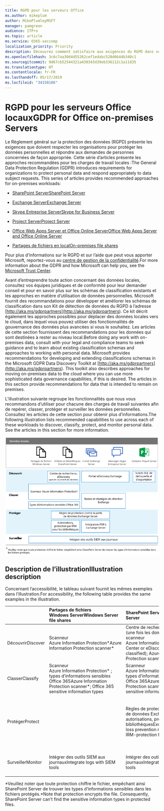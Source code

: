 ```yaml
---
title: RGPD pour les serveurs Office
ms.author: mikeplum
author: MikePlumleyMSFT
manager: pamgreen
audience: ITPro
ms.topic: article
ms.service: O365-seccomp
localization_priority: Priority
description: Découvrez comment satisfaire aux exigences du RGPD dans vos serveurs Office locaux.
ms.openlocfilehash: 3c6c7aa30d4d55262cef1edabc528d6644b340c1
ms.sourcegitcommit: 9d67cb52544321a430343d39eb336112c1a11d35
ms.translationtype: HT
ms.contentlocale: fr-FR
ms.lasthandoff: 05/17/2019
ms.locfileid: "34150106"
---
```

# <a name="gdpr-for-office-on-premises-servers"></a><span data-ttu-id="2f4ed-103">RGPD pour les serveurs Office locaux</span><span class="sxs-lookup"><span data-stu-id="2f4ed-103">GDPR for Office on-premises Servers</span></span>

<span data-ttu-id="2f4ed-p101">Le Règlement général sur la protection des données (RGPD) présente les exigences que doivent respecter les organisations pour protéger les données personnelles et répondre aux demandes de personnes concernées de façon appropriée. Cette série d’articles présente les approches recommandées pour les charges de travail locales :</span><span class="sxs-lookup"><span data-stu-id="2f4ed-p101">The General Data Protection Regulation (GDPR) introduces requirements for organizations to protect personal data and respond appropriately to data subject requests. This series of articles provides recommended approaches for on-premises workloads:</span></span>

-   [<span data-ttu-id="2f4ed-106">SharePoint Server</span><span class="sxs-lookup"><span data-stu-id="2f4ed-106">SharePoint Server</span></span>](gdpr-for-sharepoint-server.md)

-   [<span data-ttu-id="2f4ed-107">Exchange Server</span><span class="sxs-lookup"><span data-stu-id="2f4ed-107">Exchange Server</span></span>](gdpr-for-exchange-server.md)

-   [<span data-ttu-id="2f4ed-108">Skype Entreprise Server</span><span class="sxs-lookup"><span data-stu-id="2f4ed-108">Skype for Business Server</span></span>](gdpr-for-skype-for-business-server.md)

-   [<span data-ttu-id="2f4ed-109">Project Server</span><span class="sxs-lookup"><span data-stu-id="2f4ed-109">Project Server</span></span>](gdpr-for-project-server.md)

-   [<span data-ttu-id="2f4ed-110">Office Web Apps Server et Office Online Server</span><span class="sxs-lookup"><span data-stu-id="2f4ed-110">Office Web Apps Server and Office Online Server</span></span>](gdpr-for-office-online-server.md)

-   [<span data-ttu-id="2f4ed-111">Partages de fichiers en local</span><span class="sxs-lookup"><span data-stu-id="2f4ed-111">On-premises file shares</span></span>](gdpr-for-on-premises-file-shares.md)

<span data-ttu-id="2f4ed-112">Pour plus d’informations sur le RGPD et sur l’aide que peut vous apporter Microsoft, reportez-vous au [centre de gestion de la confidentialité](https://www.microsoft.com/en-us/TrustCenter/Privacy/gdpr/default.aspx).</span><span class="sxs-lookup"><span data-stu-id="2f4ed-112">For more information about the GDPR and how Microsoft can help you, see the [Microsoft Trust Center](https://www.microsoft.com/en-us/TrustCenter/Privacy/gdpr/default.aspx).</span></span>

<span data-ttu-id="2f4ed-p102">Avant d’entreprendre toute action concernant des données locales, consultez vos équipes juridiques et de conformité pour leur demander conseil et pour en savoir plus sur les schémas de classification existants et les approches en matière d’utilisation de données personnelles. Microsoft fournit des recommandations pour développer et améliorer les schémas de classification dans son Kit de détection de données du RGPD à l’adresse [http://aka.ms/gdprpartners](<http://aka.ms/gdprpartners>). Ce kit décrit également les approches possibles pour déplacer des données locales vers le cloud, dans lequel vous pouvez utiliser des fonctionnalités de gouvernance des données plus avancées si vous le souhaitez. Les articles de cette section fournissent des recommandations pour les données qui sont destinées à rester au niveau local.</span><span class="sxs-lookup"><span data-stu-id="2f4ed-p102">Before doing any work with on-premises data, consult with your legal and compliance teams to seek guidance and to learn about existing classification schemas and approaches to working with personal data. Microsoft provides recommendations for developing and extending classifications schemas in the Microsoft GDPR Data Discovery Toolkit at [http://aka.ms/gdprpartners](<http://aka.ms/gdprpartners>). This toolkit also describes approaches for moving on-premises data to the cloud where you can use more sophisticated data governance capabilities, if this is desired. The articles in this section provide recommendations for data that is intended to remain on premises.</span></span>

<span data-ttu-id="2f4ed-p103">L’illustration suivante regroupe les fonctionnalités que nous vous recommandons d’utiliser pour chacune des charges de travail suivantes afin de repérer, classer, protéger et surveiller les données personnelles. Consultez les articles de cette section pour obtenir plus d’informations.</span><span class="sxs-lookup"><span data-stu-id="2f4ed-p103">The following illustration lists recommended capabilities to use across each of these workloads to discover, classify, protect, and monitor personal data. See the articles in this section for more information.</span></span>

![](media/gdpr-for-office-servers-image1.png)

## <a name="illustration-description"></a><span data-ttu-id="2f4ed-119">Description de l’illustration</span><span class="sxs-lookup"><span data-stu-id="2f4ed-119">Illustration description</span></span>

<span data-ttu-id="2f4ed-120">Concernant l’accessibilité, le tableau suivant fournit les mêmes exemples dans l’illustration.</span><span class="sxs-lookup"><span data-stu-id="2f4ed-120">For accessibility, the following table provides the same examples in the illustration.</span></span>

|             |<span data-ttu-id="2f4ed-121">Partages de fichiers Windows Server</span><span class="sxs-lookup"><span data-stu-id="2f4ed-121">Windows Server file shares</span></span>|<span data-ttu-id="2f4ed-122">SharePoint Server</span><span class="sxs-lookup"><span data-stu-id="2f4ed-122">SharePoint Server</span></span>|<span data-ttu-id="2f4ed-123">Exchange Server</span><span class="sxs-lookup"><span data-stu-id="2f4ed-123">Exchange Server</span></span>|<span data-ttu-id="2f4ed-124">Skype Entreprise</span><span class="sxs-lookup"><span data-stu-id="2f4ed-124">Skype for Business</span></span>|<span data-ttu-id="2f4ed-125">Project Server</span><span class="sxs-lookup"><span data-stu-id="2f4ed-125">Project Server</span></span>|
|:------------|:-------------------------|:----------------|:--------------|:-----------------|:-------------|
|<span data-ttu-id="2f4ed-126">Découvrir</span><span class="sxs-lookup"><span data-stu-id="2f4ed-126">Discover</span></span>|<span data-ttu-id="2f4ed-127">Scanneur Azure Information Protection\*</span><span class="sxs-lookup"><span data-stu-id="2f4ed-127">Azure Information Protection scanner\*</span></span>|<span data-ttu-id="2f4ed-128">Centre de recherche ou eDiscovery (une fois les données classées) ; scanneur Azure Information Protection\*</span><span class="sxs-lookup"><span data-stu-id="2f4ed-128">Search Center or eDiscovery (after data is classified); Azure Information Protection scanner\*</span></span>|<span data-ttu-id="2f4ed-129">Portail eDiscovery Exchange</span><span class="sxs-lookup"><span data-stu-id="2f4ed-129">Exchange eDiscovery Portal</span></span>|<span data-ttu-id="2f4ed-130">Portail eDiscovery Exchange</span><span class="sxs-lookup"><span data-stu-id="2f4ed-130">Exchange eDiscovery portal</span></span>|<span data-ttu-id="2f4ed-131">Scripts SQL de découverte et d’exportation</span><span class="sxs-lookup"><span data-stu-id="2f4ed-131">SQL scripts for discovery and exporting</span></span>|
|<span data-ttu-id="2f4ed-132">Classer</span><span class="sxs-lookup"><span data-stu-id="2f4ed-132">Classify</span></span>|<span data-ttu-id="2f4ed-133">Scanneur Azure Information Protection\* ; types d’informations sensibles Office 365</span><span class="sxs-lookup"><span data-stu-id="2f4ed-133">Azure Information Protection scanner\*; Office 365 sensitive information types</span></span>|<span data-ttu-id="2f4ed-134">Scanneur Azure Information Protection\* ; types d’informations sensibles Office 365</span><span class="sxs-lookup"><span data-stu-id="2f4ed-134">Azure Information Protection scanner\*; Office 365 sensitive information types</span></span>|<span data-ttu-id="2f4ed-135">Balises et stratégies de rétention Exchange</span><span class="sxs-lookup"><span data-stu-id="2f4ed-135">Exchange retention tags and retention policies</span></span>|<span data-ttu-id="2f4ed-136">Balises et stratégies de rétention Exchange</span><span class="sxs-lookup"><span data-stu-id="2f4ed-136">Exchange retention tags and retention policies</span></span>||
|<span data-ttu-id="2f4ed-137">Protéger</span><span class="sxs-lookup"><span data-stu-id="2f4ed-137">Protect</span></span>||<span data-ttu-id="2f4ed-138">Règles de protection contre la perte de données Exchange Server ; autorisations, protection IRM pour bibliothèques</span><span class="sxs-lookup"><span data-stu-id="2f4ed-138">Exchange Server data loss prevention rules; Permissions, IRM-protection for libraries</span></span>|<span data-ttu-id="2f4ed-139">Règles de protection contre la perte de données Exchange Server ; intégration IRM avec Exchange Server</span><span class="sxs-lookup"><span data-stu-id="2f4ed-139">Exchange Server data loss prevention rules; IRM integration with Exchange Server</span></span>|||
|<span data-ttu-id="2f4ed-140">Surveiller</span><span class="sxs-lookup"><span data-stu-id="2f4ed-140">Monitor</span></span>|<span data-ttu-id="2f4ed-141">Intégrer des outils SIEM aux journaux</span><span class="sxs-lookup"><span data-stu-id="2f4ed-141">Integrate logs with SIEM tools</span></span>|<span data-ttu-id="2f4ed-142">Intégrer des outils SIEM aux journaux</span><span class="sxs-lookup"><span data-stu-id="2f4ed-142">Integrate logs with SIEM tools</span></span>|<span data-ttu-id="2f4ed-143">Intégrer des outils SIEM aux journaux</span><span class="sxs-lookup"><span data-stu-id="2f4ed-143">Integrate logs with SIEM tools</span></span>|<span data-ttu-id="2f4ed-144">Intégrer des outils SIEM aux journaux</span><span class="sxs-lookup"><span data-stu-id="2f4ed-144">Integrate logs with SIEM tools</span></span>|<span data-ttu-id="2f4ed-145">Intégrer des outils SIEM aux journaux</span><span class="sxs-lookup"><span data-stu-id="2f4ed-145">Integrate logs with SIEM tools</span></span>|

<span data-ttu-id="2f4ed-p104">\*Veuillez noter que toute protection chiffre le fichier, empêchant ainsi SharePoint Server de trouver les types d’informations sensibles dans les fichiers protégés.</span><span class="sxs-lookup"><span data-stu-id="2f4ed-p104">\*Note that protection encrypts the file. Consequently, SharePoint Server can’t find the sensitive information types in protected files.</span></span>
